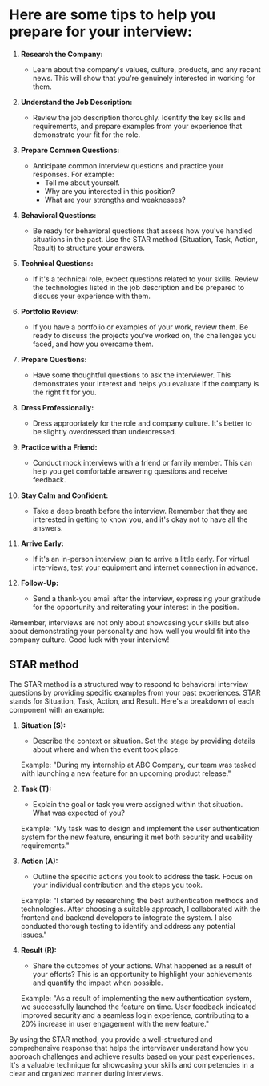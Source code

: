# Here are some tips to help you prepare for your interview:

1. **Research the Company:**
   - Learn about the company's values, culture, products, and any recent news. This will show that you're genuinely interested in working for them.

2. **Understand the Job Description:**
   - Review the job description thoroughly. Identify the key skills and requirements, and prepare examples from your experience that demonstrate your fit for the role.

3. **Prepare Common Questions:**
   - Anticipate common interview questions and practice your responses. For example:
     - Tell me about yourself.
     - Why are you interested in this position?
     - What are your strengths and weaknesses?

4. **Behavioral Questions:**
   - Be ready for behavioral questions that assess how you've handled situations in the past. Use the STAR method (Situation, Task, Action, Result) to structure your answers.

5. **Technical Questions:**
   - If it's a technical role, expect questions related to your skills. Review the technologies listed in the job description and be prepared to discuss your experience with them.

6. **Portfolio Review:**
   - If you have a portfolio or examples of your work, review them. Be ready to discuss the projects you've worked on, the challenges you faced, and how you overcame them.

7. **Prepare Questions:**
   - Have some thoughtful questions to ask the interviewer. This demonstrates your interest and helps you evaluate if the company is the right fit for you.

8. **Dress Professionally:**
   - Dress appropriately for the role and company culture. It's better to be slightly overdressed than underdressed.

9. **Practice with a Friend:**
   - Conduct mock interviews with a friend or family member. This can help you get comfortable answering questions and receive feedback.

10. **Stay Calm and Confident:**
    - Take a deep breath before the interview. Remember that they are interested in getting to know you, and it's okay not to have all the answers.

11. **Arrive Early:**
    - If it's an in-person interview, plan to arrive a little early. For virtual interviews, test your equipment and internet connection in advance.

12. **Follow-Up:**
    - Send a thank-you email after the interview, expressing your gratitude for the opportunity and reiterating your interest in the position.

Remember, interviews are not only about showcasing your skills but also about demonstrating your personality and how well you would fit into the company culture. Good luck with your interview!

## STAR method

The STAR method is a structured way to respond to behavioral interview questions by providing specific examples from your past experiences. STAR stands for Situation, Task, Action, and Result. Here's a breakdown of each component with an example:

1. **Situation (S):**
   - Describe the context or situation. Set the stage by providing details about where and when the event took place.

   Example: "During my internship at ABC Company, our team was tasked with launching a new feature for an upcoming product release."

2. **Task (T):**
   - Explain the goal or task you were assigned within that situation. What was expected of you?

   Example: "My task was to design and implement the user authentication system for the new feature, ensuring it met both security and usability requirements."

3. **Action (A):**
   - Outline the specific actions you took to address the task. Focus on your individual contribution and the steps you took.

   Example: "I started by researching the best authentication methods and technologies. After choosing a suitable approach, I collaborated with the frontend and backend developers to integrate the system. I also conducted thorough testing to identify and address any potential issues."

4. **Result (R):**
   - Share the outcomes of your actions. What happened as a result of your efforts? This is an opportunity to highlight your achievements and quantify the impact when possible.

   Example: "As a result of implementing the new authentication system, we successfully launched the feature on time. User feedback indicated improved security and a seamless login experience, contributing to a 20% increase in user engagement with the new feature."

By using the STAR method, you provide a well-structured and comprehensive response that helps the interviewer understand how you approach challenges and achieve results based on your past experiences. It's a valuable technique for showcasing your skills and competencies in a clear and organized manner during interviews.
